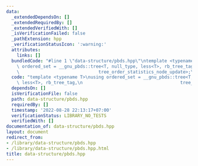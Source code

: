 ```yaml
---
data:
  _extendedDependsOn: []
  _extendedRequiredBy: []
  _extendedVerifiedWith: []
  _isVerificationFailed: false
  _pathExtension: hpp
  _verificationStatusIcon: ':warning:'
  attributes:
    links: []
  bundledCode: "#line 1 \"data-structure/pbds.hpp\"\ntemplate <typename T>\nusing\
    \ ordered_set = __gnu_pbds::tree<T, null_type, less<T>, rb_tree_tag,\n       \
    \                              tree_order_statistics_node_update>;\n"
  code: "template <typename T>\nusing ordered_set = __gnu_pbds::tree<T, null_type,\
    \ less<T>, rb_tree_tag,\n                                     tree_order_statistics_node_update>;"
  dependsOn: []
  isVerificationFile: false
  path: data-structure/pbds.hpp
  requiredBy: []
  timestamp: '2022-08-28 22:13:17+07:00'
  verificationStatus: LIBRARY_NO_TESTS
  verifiedWith: []
documentation_of: data-structure/pbds.hpp
layout: document
redirect_from:
- /library/data-structure/pbds.hpp
- /library/data-structure/pbds.hpp.html
title: data-structure/pbds.hpp
---
```

